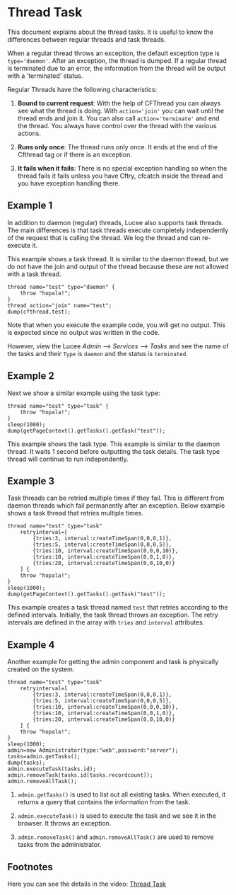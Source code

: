 <!--
{
  "title": "Thread Task",
  "id": "thread_task",
  "related": [
    "tag-thread"
  ],
  "categories": [
    "thread"
  ],
  "description": "How to use Thread Tasks",
  "keywords": [
    "Thread Tasks",
    "Daemon Threads",
    "Task Threads",
    "Retry",
    "Lucee"
  ]
}
-->

# Thread Task

This document explains about the thread tasks. It is useful to know the differences between regular threads and task threads.

When a regular thread throws an exception, the default exception type is `type='daemon'`. After an exception, the thread is dumped. If a regular thread is terminated due to an error, the information from the thread will be output with a 'terminated' status.

Regular Threads have the following characteristics:

1. **Bound to current request**: With the help of CFThread you can always see what the thread is doing. With `action='join'` you can wait until the thread ends and join it. You can also call `action='terminate'` and end the thread. You always have control over the thread with the various actions.

2. **Runs only once**: The thread runs only once. It ends at the end of the Cfthread tag or if there is an exception.

3. **It fails when it fails**: There is no special exception handling so when the thread fails it fails unless you have Cftry, cfcatch inside the thread and you have exception handling there.

## Example 1

In addition to daemon (regular) threads, Lucee also supports task threads. The main differences is that task threads execute completely independently of the request that is calling the thread. We log the thread and can re-execute it.

This example shows a task thread. It is similar to the daemon thread, but we do not have the join and output of the thread because these are not allowed with a task thread.

```luceescript
thread name="test" type="daemon" {
	throw "hopala!";
}
thread action="join" name="test";
dump(cfthread.test);
```

Note that when you execute the example code, you will get no output. This is expected since no output was written in the code.

However, view the Lucee _Admin --> Services --> Tasks_ and see the name of the tasks and their `Type` is `daemon` and the status is `terminated`.

## Example 2

Next we show a similar example using the task type:

```luceescript
thread name="test" type="task" {
	throw "hopala!";
}
sleep(1000);
dump(getPageContext().getTasks().getTask("test"));
```

This example shows the task type. This example is similar to the daemon thread. It waits 1 second before outputting the task details. The task type thread will continue to run independently.

## Example 3

Task threads can be retried multiple times if they fail. This is different from daemon threads which fail permanently after an exception. Below example shows a task thread that retries multiple times.

```luceescript
thread name="test" type="task"
	retryinterval=[
		{tries:3, interval:createTimeSpan(0,0,0,1)},
		{tries:5, interval:createTimeSpan(0,0,0,5)},
		{tries:10, interval:createTimeSpan(0,0,0,10)},
		{tries:10, interval:createTimeSpan(0,0,1,0)},
		{tries:20, interval:createTimeSpan(0,0,10,0)}
	] {
	throw "hopala!";
}
sleep(1000);
dump(getPageContext().getTasks().getTask("test"));
```

This example creates a task thread named `test` that retries according to the defined intervals. Initially, the task thread throws an exception. The retry intervals are defined in the array with `tries` and `interval` attributes.

## Example 4

Another example for getting the admin component and task is physically created on the system.

```luceescript
thread name="test" type="task"
	retryinterval=[
		{tries:3, interval:createTimeSpan(0,0,0,1)},
		{tries:5, interval:createTimeSpan(0,0,0,5)},
		{tries:10, interval:createTimeSpan(0,0,0,10)},
		{tries:10, interval:createTimeSpan(0,0,1,0)},
		{tries:20, interval:createTimeSpan(0,0,10,0)}
	] {
	throw "hopala!";
}
sleep(1000);
admin=new Administrator(type:"web",password:"server");
tasks=admin.getTasks();
dump(tasks);
admin.executeTask(tasks.id);
admin.removeTask(tasks.id[tasks.recordcount]);
admin.removeAllTask();
```

1. `admin.getTasks()` is used to list out all existing tasks. When executed, it returns a query that contains the information from the task.

2. `admin.executeTask()` is used to execute the task and we see it in the browser. It throws an exception.

3. `admin.removeTask()` and `admin.removeAllTask()` are used to remove tasks from the administrator.

## Footnotes

Here you can see the details in the video:
[Thread Task](https://youtu.be/-SUbVWqJRME)
